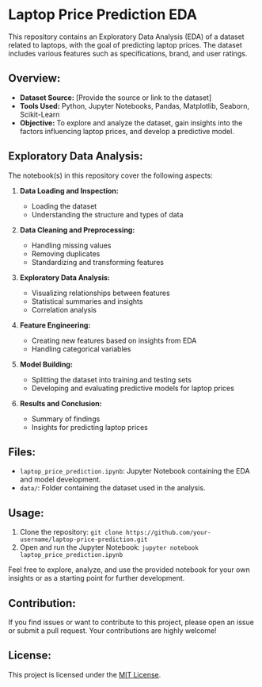 # Laptop Price Prediction EDA

This repository contains an Exploratory Data Analysis (EDA) of a dataset related to laptops, with the goal of predicting laptop prices. The dataset includes various features such as specifications, brand, and user ratings.

## Overview:

- **Dataset Source:** [Provide the source or link to the dataset]
- **Tools Used:** Python, Jupyter Notebooks, Pandas, Matplotlib, Seaborn, Scikit-Learn
- **Objective:** To explore and analyze the dataset, gain insights into the factors influencing laptop prices, and develop a predictive model.

## Exploratory Data Analysis:

The notebook(s) in this repository cover the following aspects:

1. **Data Loading and Inspection:**
   - Loading the dataset
   - Understanding the structure and types of data

2. **Data Cleaning and Preprocessing:**
   - Handling missing values
   - Removing duplicates
   - Standardizing and transforming features

3. **Exploratory Data Analysis:**
   - Visualizing relationships between features
   - Statistical summaries and insights
   - Correlation analysis

4. **Feature Engineering:**
   - Creating new features based on insights from EDA
   - Handling categorical variables

5. **Model Building:**
   - Splitting the dataset into training and testing sets
   - Developing and evaluating predictive models for laptop prices

6. **Results and Conclusion:**
   - Summary of findings
   - Insights for predicting laptop prices

## Files:

- `laptop_price_prediction.ipynb`: Jupyter Notebook containing the EDA and model development.
- `data/`: Folder containing the dataset used in the analysis.

## Usage:

1. Clone the repository: `git clone https://github.com/your-username/laptop-price-prediction.git`
2. Open and run the Jupyter Notebook: `jupyter notebook laptop_price_prediction.ipynb`

Feel free to explore, analyze, and use the provided notebook for your own insights or as a starting point for further development.

## Contribution:

If you find issues or want to contribute to this project, please open an issue or submit a pull request. Your contributions are highly welcome!

## License:

This project is licensed under the [MIT License](LICENSE).
